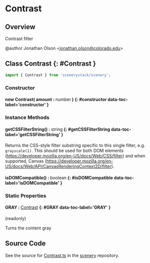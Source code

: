 # Contrast

## Overview

Contrast filter

@author Jonathan Olson &lt;jonathan.olson@colorado.edu&gt;

## Class Contrast {: #Contrast }


```js
import { Contrast } from 'scenerystack/scenery';
```
### Constructor

#### new Contrast( amount : <span style="font-weight: 400;"><span style="color: hsla(calc(var(--md-hue) + 180deg),80%,40%,1);">number</span></span> ) {: #constructor data-toc-label='constructor' }

### Instance Methods

#### getCSSFilterString() : <span style="font-weight: 400;"><span style="color: hsla(calc(var(--md-hue) + 180deg),80%,40%,1);">string</span></span> {: #getCSSFilterString data-toc-label='getCSSFilterString' }

Returns the CSS-style filter substring specific to this single filter, e.g. `grayscale(1)`. This should be used for
both DOM elements (https://developer.mozilla.org/en-US/docs/Web/CSS/filter) and when supported, Canvas
(https://developer.mozilla.org/en-US/docs/Web/API/CanvasRenderingContext2D/filter).

#### isDOMCompatible() : <span style="font-weight: 400;"><span style="color: hsla(calc(var(--md-hue) + 180deg),80%,40%,1);">boolean</span></span> {: #isDOMCompatible data-toc-label='isDOMCompatible' }

### Static Properties

#### GRAY : <span style="font-weight: 400;">[Contrast](../scenery/Contrast.md)</span> {: #GRAY data-toc-label='GRAY' }

(readonly)

Turns the content gray



## Source Code

See the source for [Contrast.ts](https://github.com/phetsims/scenery/blob/main/js/filters/Contrast.ts) in the [scenery](https://github.com/phetsims/scenery) repository.
